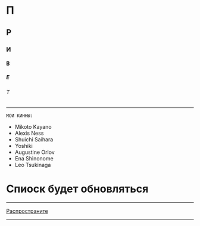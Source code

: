 # П  
## Р 
### И 
#### В
##### Е 
###### Т 
________
`МОИ КИННЫ:`
+ Mikoto Kayano
+ Alexis Ness
+ Shuichi Saihara
+ Yoshiki
+ Augustine Orlov
+ Ena Shinonome
+ Leo Tsukinaga
# Спиоск будет обновляться
_________________
[Распространите](https://ru.pinterest.com/pin/585045807871115291/)
_______
